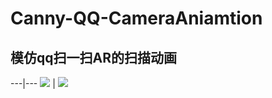 # Canny-QQ-CameraAniamtion
## 模仿qq扫一扫AR的扫描动画

---|---
![](https://github.com/Thanatos-L/Canny-QQ-CameraAniamtion/blob/master/readme/1.gif) | ![](https://github.com/Thanatos-L/Canny-QQ-CameraAniamtion/blob/master/readme/2.gif)
